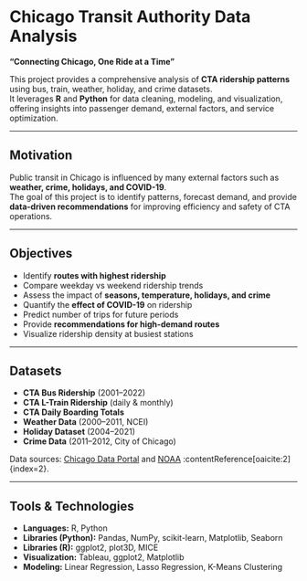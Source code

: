 # Chicago Transit Authority Data Analysis
**“Connecting Chicago, One Ride at a Time”**

This project provides a comprehensive analysis of **CTA ridership patterns** using bus, train, weather, holiday, and crime datasets.  
It leverages **R** and **Python** for data cleaning, modeling, and visualization, offering insights into passenger demand, external factors, and service optimization.

---

## Motivation
Public transit in Chicago is influenced by many external factors such as **weather, crime, holidays, and COVID-19**.  
The goal of this project is to identify patterns, forecast demand, and provide **data-driven recommendations** for improving efficiency and safety of CTA operations.

---

## Objectives
- Identify **routes with highest ridership**
- Compare weekday vs weekend ridership trends
- Assess the impact of **seasons, temperature, holidays, and crime**
- Quantify the **effect of COVID-19** on ridership
- Predict number of trips for future periods
- Provide **recommendations for high-demand routes**
- Visualize ridership density at busiest stations

---

## Datasets
- **CTA Bus Ridership** (2001–2022)  
- **CTA L-Train Ridership** (daily & monthly)  
- **CTA Daily Boarding Totals**  
- **Weather Data** (2000–2011, NCEI)  
- **Holiday Dataset** (2004–2021)  
- **Crime Data** (2011–2012, City of Chicago)  

Data sources: [Chicago Data Portal](https://data.cityofchicago.org) and [NOAA](https://www.ncei.noaa.gov) :contentReference[oaicite:2]{index=2}.

---

## Tools & Technologies
- **Languages:** R, Python  
- **Libraries (Python):** Pandas, NumPy, scikit-learn, Matplotlib, Seaborn  
- **Libraries (R):** ggplot2, plot3D, MICE  
- **Visualization:** Tableau, ggplot2, Matplotlib  
- **Modeling:** Linear Regression, Lasso Regression, K-Means Clustering  

